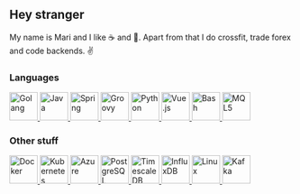 ## Hey stranger

My name is Mari and I like ☕ and 🥓. Apart from that I do crossfit, trade forex and code backends. :v:

### Languages

<a href="https://golang.org/">
  <img src="http://cdn.codesamplez.com/wp-content/uploads/2015/12/golang.png" alt="Golang" height="50"/>
</a>
<a href="https://java.com/">
  <img src="https://upload.wikimedia.org/wikipedia/de/thumb/e/e1/Java-Logo.svg/243px-Java-Logo.svg.png?20061221200047" alt="Java" height="50"/>
</a>
<a href="https://spring.io/">
  <img src="https://javapointers.com/wp-content/themes/JavaPointers/img/spring-logo.png" alt="Spring" height="50"/>
</a>
<a href="https://groovy-lang.org/">
  <img src="https://upload.wikimedia.org/wikipedia/commons/thumb/3/36/Groovy-logo.svg/890px-Groovy-logo.svg.png" alt="Groovy" height="50"/>
</a>
<a href="https://python.org/">
  <img src="https://github.com/jalbertsr/logo-badge-images/blob/master/img/rsz_python.png" alt="Python" height="50"/>
</a>
<a href="https://vuejs.org/">
  <img src="https://github.com/jalbertsr/logo-badge-images/blob/master/img/rsz_vue.png" alt="Vue.js" height="50"/>
</a>
<a href="https://www.gnu.org/software/bash/">
  <img src="https://upload.wikimedia.org/wikipedia/commons/thumb/4/4b/Bash_Logo_Colored.svg/1200px-Bash_Logo_Colored.svg.png" alt="Bash" height="50"/>
</a>
<a href="https://www.mql5.com/en/docs/">
  <img src="https://c.mql5.com/i/community/logo_mql5-2.png" alt="MQL5" height="50"/>
</a>

### Other stuff

<a href="https://docker.com/">
  <img src="https://i.imgur.com/VyjCJuz.png" alt="Docker" height="50"/>
</a>
<a href="https://kubernetes.io/">
  <img src="https://cdn.icon-icons.com/icons2/2699/PNG/512/kubernetes_logo_icon_168359.png" alt="Kubernetes" height="50"/>
</a>
<a href="https://azure.microsoft.com/">
  <img src="https://swimburger.net/media/fbqnp2ie/azure.svg" alt="Azure" height="50"/>
</a>
<a href="https://postgresql.org/">
  <img src="https://github.com/jalbertsr/logo-badge-images/blob/master/img/rsz_postgresql.png" alt="PostgreSQL" height="50"/>
</a>
<a href="https://www.timescale.com/">
  <img src="https://cdn.iconscout.com/icon/free/png-256/timescaledb-1958407-1651618.png" alt="TimescaleDB" height="50"/>
</a>
<a href="https://www.influxdata.com/">
  <img src="https://influxdata.github.io/branding/img/downloads/influxdata-logo--symbol--pool-alpha.png" alt="InfluxDB" height="50"/>
</a>
<a href="https://linux.org/">
  <img src="https://www.pngall.com/wp-content/uploads/5/Linux-Logo-Transparent.png" alt="Linux" height="50"/>
</a>
<a href="https://kafka.apache.org/">
  <img src="https://cdn.icon-icons.com/icons2/2699/PNG/512/apache_kafka_logo_icon_167866.png" alt="Kafka" height="50"/>
</a>
<!--
<a href="https://www.snowflake.com/">
  <img src="https://companieslogo.com/img/orig/SNOW-35164165.png" alt="Snowflake" height="50"/>
</a>
<a href="https://www.databricks.com/">
  <img src="https://s3.us-east-1.amazonaws.com/accredible_temp_credential_images/16002836894132567677717491881160.png" alt="Databricks" height="50"/>
</a>
-->
